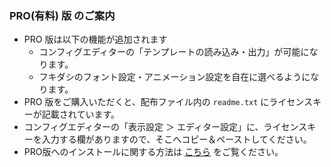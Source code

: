 ### PRO(有料) 版 のご案内

- PRO 版は以下の機能が追加されます
	- コンフィグエディターの「テンプレートの読み込み・出力」が可能になります。
	- フキダシのフォント設定・アニメーション設定を自在に選べるようになります。
- PRO 版をご購入いただくと、配布ファイル内の `readme.txt` にライセンスキーが記載されています。
- コンフィグエディターの「表示設定 ＞ エディター設定」に、ライセンスキーを入力する欄がありますので、そこへコピー＆ペーストしてください。
- PRO版へのインストールに関する方法は [こちら]() をご覧ください。